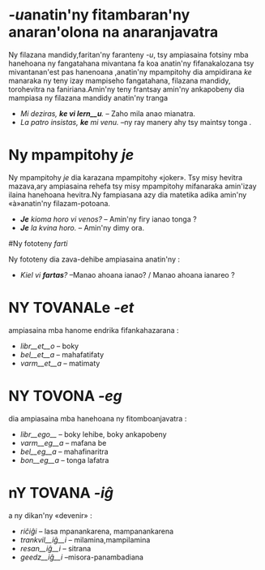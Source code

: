 # *-u*anatin'ny fitambaran'ny anaran'olona na anaranjavatra 

Ny filazana mandidy,faritan'ny faranteny *-u*, tsy ampiasaina fotsiny mba hanehoana ny fangatahana mivantana fa koa anatin'ny fifanakalozana tsy mivantanan'est pas  hanenoana ,anatin'ny mpampitohy dia ampidirana  *ke* manaraka ny teny izay mampiseho fangatahana, filazana mandidy, torohevitra na faniriana.Amin'ny teny frantsay amin'ny ankapobeny dia mampiasa ny filazana mandidy anatin'ny tranga
- *Mi deziras, __ke vi lern__u__.* – Zaho mila anao mianatra.
- *La patro insistas, __ke__ mi venu.* –ny ray manery ahy tsy maintsy tonga .
 
# Ny mpampitohy *je*

Ny mpampitohy  *je* dia karazana mpampitohy «joker». Tsy misy hevitra mazava,ary ampiasaina rehefa tsy misy mpampitohy mifanaraka amin'izay ilaina hanehoana hevitra.Ny fampiasana azy dia matetika adika amin'ny «à»anatin'ny filazam-potoana.

- *__Je__ kioma horo vi venos?* – Amin'ny firy ianao tonga ?
- *__Je__ la kvina horo.* – Amin'ny dimy ora.
 

#Ny fototeny  *farti*

Ny fototeny dia zava-dehibe ampiasaina anatin'ny :

- *Kiel vi __fartas__?* –Manao ahoana ianao? / Manao ahoana ianareo ?


# NY TOVANALe *-et*

ampiasaina mba hanome endrika fifankahazarana :

- *libr__et__o* – boky
- *bel__et__a*  – mahafatifaty
- *varm__et__a* – matimaty
 

# NY TOVONA *-eg*

dia ampiasaina mba hanehoana ny fitomboanjavatra :

- *libr__ego__*    – boky lehibe, boky ankapobeny
- *varm__eg__a*  – mafana be
- *bel__eg__a*   – mahafinaritra
- *bon__eg__a*   – tonga lafatra
 

# nY TOVANA *-iĝ*
a ny dikan'ny «devenir» :

- *riĉiĝi*          – lasa mpanankarena, mampanankarena
- *trankvil__iĝ__i* – milamina,mampilamina
- *resan__iĝ__i*    – sitrana
- *geedz__iĝ__i*    –misora-panambadiana
 

